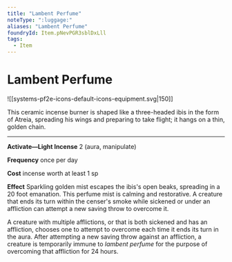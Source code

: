 ```yaml
---
title: "Lambent Perfume"
noteType: ":luggage:"
aliases: "Lambent Perfume"
foundryId: Item.pNevPGR3sblDxLll
tags:
  - Item
---
```


# Lambent Perfume
![[systems-pf2e-icons-default-icons-equipment.svg|150]]

This ceramic incense burner is shaped like a three-headed ibis in the form of Atreia, spreading his wings and preparing to take flight; it hangs on a thin, golden chain.

* * *

**Activate—Light Incense** 2 (aura, manipulate)

**Frequency** once per day

**Cost** incense worth at least 1 sp

**Effect** Sparkling golden mist escapes the ibis's open beaks, spreading in a 20 foot emanation. This perfume mist is calming and restorative. A creature that ends its turn within the censer's smoke while sickened or under an affliction can attempt a new saving throw to overcome it.

A creature with multiple afflictions, or that is both sickened and has an affliction, chooses one to attempt to overcome each time it ends its turn in the aura. After attempting a new saving throw against an affliction, a creature is temporarily immune to _lambent perfume_ for the purpose of overcoming that affliction for 24 hours.
